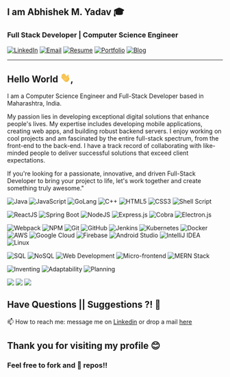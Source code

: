 ## I am  Abhishek M. Yadav 🎓
### Full Stack Developer | Computer Science Engineer
[![LinkedIn](https://img.shields.io/badge/LinkedIn-AbhishekYadav-%230A66C2?style=flat-square&logo=linkedin&logoColor=white&link=https://www.linkedin.com/in/a6h15hek)](https://www.linkedin.com/in/a6h15hek/)
[![Email](https://img.shields.io/badge/Email-abhishekyadav%40duck.com-%23D14836?style=flat-square&logo=gmail&logoColor=white&link=mailto:abhishekyadav@duck.com)](mailto:abhishekyadav@duck.com)
[![Resume](https://img.shields.io/badge/Resume-View-%23FF0000?style=flat-square&logo=adobe-acrobat-reader&logoColor=white&link=https://a6h15hek.github.io/a6h15hek/abhishek_yadav_resume.pdf)](https://a6h15hek.github.io/a6h15hek/abhishek_yadav_resume.pdf)
[![Portfolio](https://img.shields.io/badge/Portfolio-View-%236E40C9?style=flat-square&logo=google-chrome&logoColor=white&link=https://theabhishekmyadav.web.app/)](https://theabhishekmyadav.web.app/)
[![Blog](https://img.shields.io/badge/Blog-Read-%234CAF50?style=flat-square&logo=medium&logoColor=white&link=https://theabhishekmyadav.web.app/blogs)](https://theabhishekmyadav.web.app/blogs)

---
## Hello World <img src="https://raw.githubusercontent.com/a6h15hek/a6h15hek/master/gifs/Hii.gif" width="24px">,
I am a Computer Science Engineer and Full-Stack Developer based in Maharashtra, India.

My passion lies in developing exceptional digital solutions that enhance people's lives. My expertise includes developing mobile applications, creating web apps, and building robust backend servers. I enjoy working on cool projects and am fascinated by the entire full-stack spectrum, from the front-end to the back-end. I have a track record of collaborating with like-minded people to deliver successful solutions that exceed client expectations.

If you're looking for a passionate, innovative, and driven Full-Stack Developer to bring your project to life, let's work together and create something truly awesome."
       
![Java](https://img.shields.io/badge/java-%23ED8B00.svg?style=for-the-badge&logo=openjdk&logoColor=white)
![JavaScript](https://img.shields.io/badge/javascript-%23323330.svg?style=for-the-badge&logo=javascript&logoColor=%23F7DF1E)
![GoLang](https://img.shields.io/badge/go-%2300ADD8.svg?style=for-the-badge&logo=go&logoColor=white)
![C++](https://img.shields.io/badge/c++-%2300599C.svg?style=for-the-badge&logo=c%2B%2B&logoColor=white)
![HTML5](https://img.shields.io/badge/html5-%23E34F26.svg?style=for-the-badge&logo=html5&logoColor=white)
![CSS3](https://img.shields.io/badge/css3-%231572B6.svg?style=for-the-badge&logo=css3&logoColor=white)
![Shell Script](https://img.shields.io/badge/shell_script-%23121011.svg?style=for-the-badge&logo=gnu-bash&logoColor=white)

![ReactJS](https://img.shields.io/badge/react-%2320232a.svg?style=for-the-badge&logo=react&logoColor=%2361DAFB)
![Spring Boot](https://img.shields.io/badge/spring-%236DB33F.svg?style=for-the-badge&logo=spring&logoColor=white)
![NodeJS](https://img.shields.io/badge/node.js-6DA55F?style=for-the-badge&logo=node.js&logoColor=white)
![Express.js](https://img.shields.io/badge/express.js-%23404d59.svg?style=for-the-badge&logo=express&logoColor=%2361DAFB)
![Cobra](https://img.shields.io/badge/cobra-%23430098.svg?style=for-the-badge&logo=go&logoColor=white)
![Electron.js](https://img.shields.io/badge/Electron-191970?style=for-the-badge&logo=Electron&logoColor=white)

![Webpack](https://img.shields.io/badge/webpack-%238DD6F9.svg?style=for-the-badge&logo=webpack&logoColor=black)
![NPM](https://img.shields.io/badge/NPM-%23CB3837.svg?style=for-the-badge&logo=npm&logoColor=white)
![Git](https://img.shields.io/badge/git-%23F05033.svg?style=for-the-badge&logo=git&logoColor=white)
![GitHub](https://img.shields.io/badge/github-%23121011.svg?style=for-the-badge&logo=github&logoColor=white)
![Jenkins](https://img.shields.io/badge/jenkins-%232C5263.svg?style=for-the-badge&logo=jenkins&logoColor=white)
![Kubernetes](https://img.shields.io/badge/kubernetes-%23326ce5.svg?style=for-the-badge&logo=kubernetes&logoColor=white)
![Docker](https://img.shields.io/badge/docker-%230db7ed.svg?style=for-the-badge&logo=docker&logoColor=white)
![AWS](https://img.shields.io/badge/AWS-%23FF9900.svg?style=for-the-badge&logo=amazon-aws&logoColor=white)
![Google Cloud](https://img.shields.io/badge/GoogleCloud-%234285F4.svg?style=for-the-badge&logo=google-cloud&logoColor=white)
![Firebase](https://img.shields.io/badge/firebase-%23039BE5.svg?style=for-the-badge&logo=firebase)
![Android Studio](https://img.shields.io/badge/android%20studio-346ac1?style=for-the-badge&logo=android%20studio&logoColor=white)
![IntelliJ IDEA](https://img.shields.io/badge/IntelliJIDEA-000000.svg?style=for-the-badge&logo=intellij-idea&logoColor=white)
![Linux](https://img.shields.io/badge/linux-%23FCC624.svg?style=for-the-badge&logo=linux&logoColor=black)

![SQL](https://img.shields.io/badge/sql-%2300758F.svg?style=for-the-badge&logo=mysql&logoColor=white)
![NoSQL](https://img.shields.io/badge/NoSQL-%23000000.svg?style=for-the-badge&logo=mongodb&logoColor=green)
![Web Development](https://img.shields.io/badge/web%20development-%23000000.svg?style=for-the-badge&logo=web&logoColor=white)
![Micro-frontend](https://img.shields.io/badge/micro--frontend-%23000000.svg?style=for-the-badge&logo=web-components&logoColor=white)
![MERN Stack](https://img.shields.io/badge/MERN-%23000000.svg?style=for-the-badge&logo=mongodb&logoColor=green)

![Inventing](https://img.shields.io/badge/inventing-%23000000.svg?style=for-the-badge&logo=lightbulb&logoColor=yellow)
![Adaptability](https://img.shields.io/badge/adaptability-%23000000.svg?style=for-the-badge&logo=adjust&logoColor=white)
![Planning](https://img.shields.io/badge/planning-%23000000.svg?style=for-the-badge&logo=calendar&logoColor=white)

![](https://github-readme-streak-stats.herokuapp.com/?user=a6h15hek&theme=dark&hide_border=false)
![](https://github-readme-stats.vercel.app/api/top-langs/?username=a6h15hek&theme=dark&hide_border=false&include_all_commits=false&count_private=false&layout=compact)
![](https://github-readme-stats.vercel.app/api?username=a6h15hek&show=prs_merged,prs_merged_percentage&theme=dark&hide_border=false&include_all_commits=true&count_private=true)


##  Have Questions || Suggestions ?! 🤔
📫 How to reach me: message me on [Linkedin](https://www.linkedin.com/in/a6h15hek/) or drop a mail [here](mailto:abhishekyadav@duck.com)

## Thank you for visiting my profile 😊
### Feel free to fork and 🌟 repos!!
